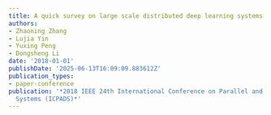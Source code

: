 ```yaml
---
title: A quick survey on large scale distributed deep learning systems
authors:
- Zhaoning Zhang
- Lujia Yin
- Yuxing Peng
- Dongsheng Li
date: '2018-01-01'
publishDate: '2025-06-13T16:09:09.883612Z'
publication_types:
- paper-conference
publication: '*2018 IEEE 24th International Conference on Parallel and Distributed
  Systems (ICPADS)*'
---
```

